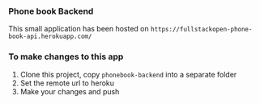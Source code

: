 ### Phone book Backend

This small application has been hosted on `https://fullstackopen-phone-book-api.herokuapp.com/`

### To make changes to this app

1. Clone this project, copy `phonebook-backend` into a separate folder
2. Set the remote url to heroku
3. Make your changes and push
